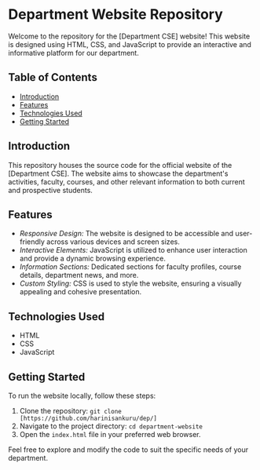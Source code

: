 # Department Website Repository

Welcome to the repository for the [Department CSE] website! This website is designed using HTML, CSS, and JavaScript to provide an interactive and informative platform for our department.

## Table of Contents

- [Introduction](#introduction)
- [Features](#features)
- [Technologies Used](#technologies-used)
- [Getting Started](#getting-started)

## Introduction

This repository houses the source code for the official website of the [Department CSE]. The website aims to showcase the department's activities, faculty, courses, and other relevant information to both current and prospective students.

## Features

- *Responsive Design:* The website is designed to be accessible and user-friendly across various devices and screen sizes.
- *Interactive Elements:* JavaScript is utilized to enhance user interaction and provide a dynamic browsing experience.
- *Information Sections:* Dedicated sections for faculty profiles, course details, department news, and more.
- *Custom Styling:* CSS is used to style the website, ensuring a visually appealing and cohesive presentation.

## Technologies Used

- HTML
- CSS
- JavaScript

## Getting Started

To run the website locally, follow these steps:

1. Clone the repository: `git clone [https://github.com/harinisankuru/dep/]`
2. Navigate to the project directory: `cd department-website`
3. Open the `index.html` file in your preferred web browser.

Feel free to explore and modify the code to suit the specific needs of your department.